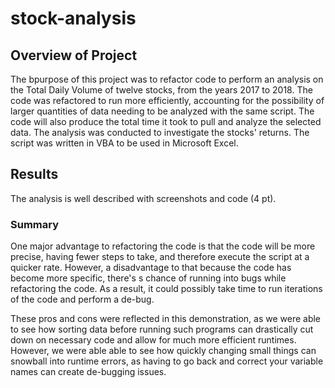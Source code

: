 # stock-analysis

## Overview of Project 

The bpurpose  of this project was to refactor code to perform an analysis on the Total Daily Volume of twelve stocks, from the years 2017 to 2018. The code was refactored to run more efficiently, accounting for the possibility of larger quantities of data needing to be analyzed with the same script. The code will also produce the total time it took to pull and analyze the selected data. The analysis was conducted to investigate the stocks' returns. The script was written in VBA to be used in Microsoft Excel.

## Results
The analysis is well described with screenshots and code (4 pt).
### Summary

One major advantage to refactoring the code is that the code will be more precise, having fewer steps to take, and therefore execute the script at a quicker rate. However, a disadvantage to that because the code has become more specific, there's s chance of running into bugs while refactoring the code. As a result, it could possibly take time to run iterations of the code and perform a de-bug.

These pros and cons were reflected in this demonstration, as we were able to see how sorting data before running such programs can drastically cut down on necessary code and allow for much more efficient runtimes. However, we were able able to see how quickly changing small things can snowball into runtime errors, as having to go back and correct your variable names can create de-bugging issues.

